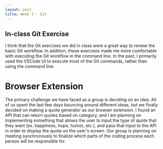 ```yaml
---
layout: post
title: Week 3 - Git
---
```


## In-class Git Exercise

I think that the Git exercises we did in class were a great way to review the basic Git workflow. In addition, these exercises made me more comfortable with executing the Git workflow in the command line. In the past, I primarily used the VSCode UI to execute most of the Git commands, rather than using the command line. 
<!--more-->
# Browser Extension 

The primary challenge we have faced as a group is deciding on an idea. All of us spent the last few days bouncing around different ideas, but we finally decided on making a quote generator as our browser extension. I found an API that can return quotes based on category, and I am planning on implementing something that allows the user to input the type of quote that they want (ex. happiness, hope, humor, etc.), and pass that input to the API in order to display the quote on the user's screen. Our group is planning on meeting synchronously to finalize which parts of the coding process each person will be responsible for. 

